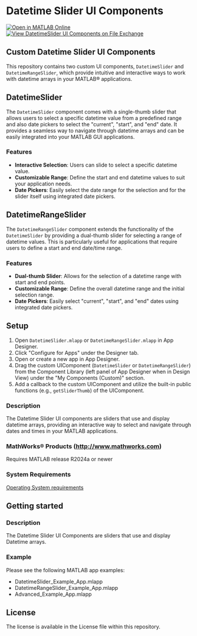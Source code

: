 # Datetime Slider UI Components

[![Open in MATLAB Online](https://www.mathworks.com/images/responsive/global/open-in-matlab-online.svg)](https://matlab.mathworks.com/open/github/v1?repo=mathworks/datetimeslider-uicomponents)
[![View DatetimeSlider UI Components on File Exchange](https://www.mathworks.com/matlabcentral/images/matlab-file-exchange.svg)](https://www.mathworks.com/matlabcentral/fileexchange/??-datetimeslider-uicomponents)



## Custom Datetime Slider UI Components

This repository contains two custom UI components, `DatetimeSlider` and `DatetimeRangeSlider`, which provide intuitive and interactive ways to work with datetime arrays in your MATLAB&reg; applications.

## DatetimeSlider

The `DatetimeSlider` component comes with a single-thumb slider that allows users to select a specific datetime value from a predefined range and also date pickers to select the "current", "start", and "end" date. It provides a seamless way to navigate through datetime arrays and can be easily integrated into your MATLAB GUI applications.

### Features
- **Interactive Selection**: Users can slide to select a specific datetime value.
- **Customizable Range**: Define the start and end datetime values to suit your application needs.
- **Date Pickers**: Easily select the date range for the selection and for the slider itself using integrated date pickers.

## DatetimeRangeSlider

The `DatetimeRangeSlider` component extends the functionality of the `DatetimeSlider` by providing a dual-thumb slider for selecting a range of datetime values. This is particularly useful for applications that require users to define a start and end date/time range.

### Features
- **Dual-thumb Slider**: Allows for the selection of a datetime range with start and end points.
- **Customizable Range**: Define the overall datetime range and the initial selection range.
- **Date Pickers**: Easily select "current", "start", and "end" dates using integrated date pickers.

## Setup 

1. Open `DatetimeSlider.mlapp` or `DatetimeRangeSlider.mlapp` in App Designer.
2. Click "Configure for Apps" under the Designer tab.
3. Open or create a new app in App Designer.
4. Drag the custom UIComponent (`DatetimeSlider` or `DatetimeRangeSlider`) from the Component Library (left panel of App Designer when in Design View) under the "My Components (Custom)" section.
5. Add a callback to the custom UIComponent and utilize the built-in public functions (e.g., `getSliderThumb`) of the UIComponent.


### Description

The Datetime Slider UI components are sliders that use and display datetime arrays, providing an interactive way to select and navigate through dates and times in your MATLAB applications.

### MathWorks&reg; Products (http://www.mathworks.com)

Requires MATLAB release R2024a or newer

### System Requirements

[Operating System requirements](https://www.mathworks.com/support/requirements/previous-releases.html)

## Getting started

### Description

The Datetime Slider UI Components are sliders that use and display Datetime arrays.

### Example
Please see the following MATLAB app examples:
- DatetimeSlider_Example_App.mlapp
- DatetimeRangeSlider_Example_App.mlapp
- Advanced_Example_App.mlapp

## License

The license is available in the License file within this repository.
